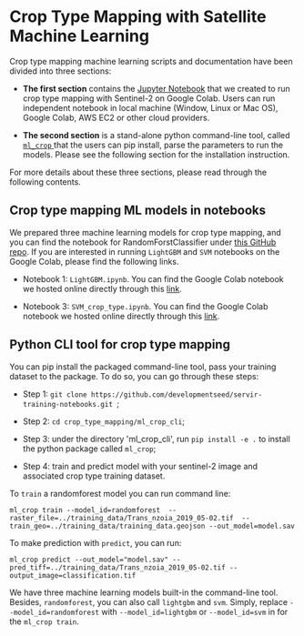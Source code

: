 # Crop Type Mapping with Satellite Machine Learning
Crop type mapping machine learning scripts and documentation have been divided into three sections:

- **The first section** contains the [Jupyter Notebook](/notebooks) that we created to run crop type mapping with Sentinel-2 on Google Colab. Users can run independent notebook in local machine (Window, Linux or Mac OS), Google Colab, AWS EC2 or other cloud providers.

- **The second section** is a stand-alone python command-line tool, called [`ml_crop` ](/ml_crop_cli)that the users can pip install, parse the parameters to run the models. Please see the following section for the installation instruction.

For more details about these three sections, please read through the following contents.


## Crop type mapping ML models in notebooks
We prepared three machine learning models for crop type mapping, and you can find the notebook for RandomForstClassifier under [this GitHub repo](/notebooks/). If you are interested in running `LightGBM` and  `SVM` notebooks on the Google Colab, please find the following links.

- Notebook 1: `LightGBM.ipynb`. You can find the Google Colab notebook we hosted online directly through this [link](https://colab.research.google.com/drive/1wcz5PRDmM3MvSccqgb5WXpWmVuGB2jYh).

- Notebook 3: `SVM_crop_type.ipynb`. You can find the Google Colab notebook we hosted online directly through this [link](https://colab.research.google.com/drive/1Q1Wki8m4iL8q1hU3S4rr83c8V0dPTMLl).


## Python CLI tool for crop type mapping

You can pip install the packaged command-line tool, pass your training dataset to the package.
To do so, you can go through these steps:

- Step 1: `git clone https://github.com/developmentseed/servir-training-notebooks.git `;

- Step 2: `cd crop_type_mapping/ml_crop_cli`;

- Step 3: under the directory 'ml_crop_cli', run `pip install -e .` to install the python package called `ml_crop`;

- Step 4: train and predict model with your sentinel-2 image and associated crop type training dataset.

To `train` a randomforest model you can run command line:

```
ml_crop train --model_id=randomforest  --raster_file=../training_data/Trans_nzoia_2019_05-02.tif  --train_geo=../training_data/training_data.geojson --out_model=model.sav
```

To make prediction with `predict`, you can run:

```
ml_crop predict --out_model="model.sav" --pred_tiff=../training_data/Trans_nzoia_2019_05-02.tif --output_image=classification.tif
```

We have three machine learning models built-in the command-line tool. Besides, `randomforest`, you can also call `lightgbm` and `svm`. Simply, replace `--model_id=randomforest` with `--model_id=lightgbm` or `--model_id=svm` in for the `ml_crop train`.
